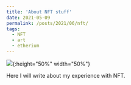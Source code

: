 ```yaml
---
title: 'About NFT stuff'
date: 2021-05-09
permalink: /posts/2021/06/nft/
tags:
  - NFT
  - art
  - etherium
---
```


![](https://lh3.googleusercontent.com/KzL_DWAK6mXt2M75bGlXa1fMNSxXSsCdKkHe2O0l4dWiJ26G5q6NpbASFQjga3_Bzhjw7V5-61OH0n0IXDrAlIrTqhj-Cu-tk8ifBdQ=s0){:height="50%" width="50%"}

Here I will write about my experience with NFT.

